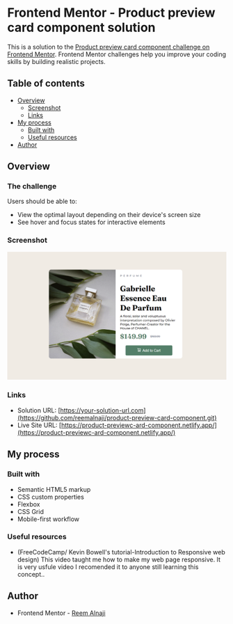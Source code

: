 # Frontend Mentor - Product preview card component solution

This is a solution to the [Product preview card component challenge on Frontend Mentor](https://www.frontendmentor.io/challenges/product-preview-card-component-GO7UmttRfa). Frontend Mentor challenges help you improve your coding skills by building realistic projects. 

## Table of contents

- [Overview](#overview)
  - [Screenshot](#screenshot)
  - [Links](#links)
- [My process](#my-process)
  - [Built with](#built-with)
  - [Useful resources](#useful-resources)
- [Author](#author)


## Overview

### The challenge

Users should be able to:

- View the optimal layout depending on their device's screen size
- See hover and focus states for interactive elements

### Screenshot

![Alt text](product-preview.png)

### Links

- Solution URL: [https://your-solution-url.com](https://github.com/reemalnaji/product-preview-card-component.git)
- Live Site URL: [https://product-previewc-ard-component.netlify.app/](https://product-previewc-ard-component.netlify.app/)

## My process

### Built with

- Semantic HTML5 markup
- CSS custom properties
- Flexbox
- CSS Grid
- Mobile-first workflow


### Useful resources

- (FreeCodeCamp/ Kevin Bowell's tutorial-Introduction to Responsive web design)  This video taught me how to make my web page responsive. It is very usfule video I recomended it to anyone still learning this concept..


## Author

- Frontend Mentor - [Reem Alnaji](https://www.frontendmentor.io/profile/reemalnaji)

